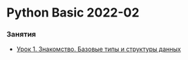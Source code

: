 # Python Basic 2022-02


### Занятия

- [Урок 1. Знакомство. Базовые типы и структуры данных](lessons/lesson.01/)

